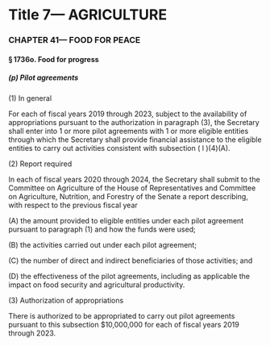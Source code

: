 
# Title 7— AGRICULTURE
### CHAPTER 41— FOOD FOR PEACE
#### § 1736o. Food for progress
##### (p) Pilot agreements

(1) In general

For each of fiscal years 2019 through 2023, subject to the availability of appropriations pursuant to the authorization in paragraph (3), the Secretary shall enter into 1 or more pilot agreements with 1 or more eligible entities through which the Secretary shall provide financial assistance to the eligible entities to carry out activities consistent with subsection ( l )(4)(A).

(2) Report required

In each of fiscal years 2020 through 2024, the Secretary shall submit to the Committee on Agriculture of the House of Representatives and Committee on Agriculture, Nutrition, and Forestry of the Senate a report describing, with respect to the previous fiscal year

(A) the amount provided to eligible entities under each pilot agreement pursuant to paragraph (1) and how the funds were used;

(B) the activities carried out under each pilot agreement;

(C) the number of direct and indirect beneficiaries of those activities; and

(D) the effectiveness of the pilot agreements, including as applicable the impact on food security and agricultural productivity.

(3) Authorization of appropriations

There is authorized to be appropriated to carry out pilot agreements pursuant to this subsection $10,000,000 for each of fiscal years 2019 through 2023.
